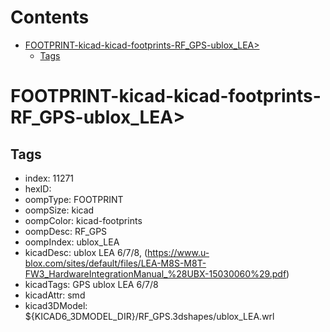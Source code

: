 



Contents
========

* [FOOTPRINT-kicad-kicad-footprints-RF_GPS-ublox_LEA>](#footprint-kicad-kicad-footprints-rf_gps-ublox_lea)
	* [Tags](#tags)

# FOOTPRINT-kicad-kicad-footprints-RF_GPS-ublox_LEA>

## Tags

- index: 11271
- hexID: 
- oompType: FOOTPRINT
- oompSize: kicad
- oompColor: kicad-footprints
- oompDesc: RF_GPS
- oompIndex: ublox_LEA
- kicadDesc: ublox LEA 6/7/8, (https://www.u-blox.com/sites/default/files/LEA-M8S-M8T-FW3_HardwareIntegrationManual_%28UBX-15030060%29.pdf)
- kicadTags: GPS ublox LEA 6/7/8
- kicadAttr: smd
- kicad3DModel: ${KICAD6_3DMODEL_DIR}/RF_GPS.3dshapes/ublox_LEA.wrl
